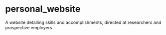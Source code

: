# personal_website
A website detailing skills and accomplishments, directed at researchers and prospective employers

